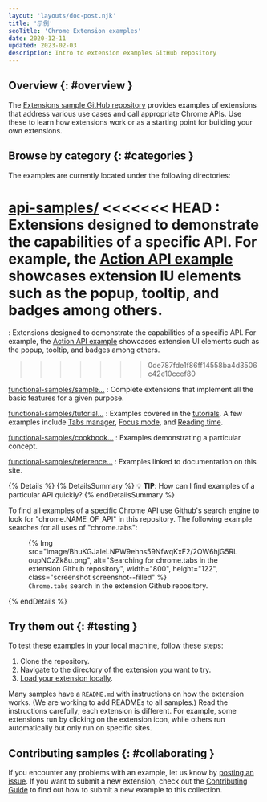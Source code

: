 ```yaml
---
layout: 'layouts/doc-post.njk'
title: '示例'
seoTitle: 'Chrome Extension examples'
date: 2020-12-11
updated: 2023-02-03
description: Intro to extension examples GitHub repository
---
```


## Overview {: #overview }

The [Extensions sample GitHub repository][gh-samples] provides examples of extensions that address various use cases and call appropriate Chrome APIs. Use these to learn how extensions work or as a starting point for building your own extensions.

## Browse by category {: #categories }

The examples are currently located under the following directories:

[api-samples/][gh-api]
<<<<<<< HEAD
: Extensions designed to demonstrate the capabilities of a specific API. For example, the [Action API example][gh-action] showcases extension IU elements such as the popup, tooltip, and badges among others.
=======
: Extensions designed to demonstrate the capabilities of a specific API. For example, the [Action API example][gh-action] showcases extension UI elements such as the popup, tooltip, and badges among others. 
>>>>>>> 0de787fde1f86ff14558ba4d3506c42e10ccef80

[functional-samples/sample...][gh-functional-samples]
: Complete extensions that implement all the basic features for a given purpose.

[functional-samples/tutorial...][gh-functional-samples]
: Examples covered in the [tutorials][gs-tutorials]. A few examples include [Tabs manager][tut-tabs-man], [Focus mode][tut-fm], and [Reading time][tut-rt].

[functional-samples/cookbook...][gh-functional-samples]
: Examples demonstrating a particular concept.

[functional-samples/reference...][gh-functional-samples]
: Examples linked to documentation on this site.

{% Details %}
{% DetailsSummary %}
💡 **TIP**: How can I find examples of a particular API quickly?
{% endDetailsSummary %}

To find all examples of a specific Chrome API use Github's search engine to look for "chrome.NAME_OF_API" in this repository. The following example searches for all uses of "chrome.tabs":

<figure>
{% Img src="image/BhuKGJaIeLNPW9ehns59NfwqKxF2/2OW6hjG5RLoupNCzZk8u.png", alt="Searching for chrome.tabs in the extension Github repository", width="800", height="122", class="screenshot screenshot--filled"  %}  <figcaption>
<code>Chrome.tabs</code> search in the extension Github repository.
  </figcaption>
</figure>

{% endDetails %}

## Try them out {: #testing }

To test these examples in your local machine, follow these steps:

1. Clone the repository.
1. Navigate to the directory of the extension you want to try.
1. [Load your extension locally][dev-basics-locally].

Many samples have a `README.md` with instructions on how the extension works. (We are working to add READMEs to all samples.)
Read the instructions carefully; each extension is different. For example, some extensions run by clicking on the extension icon, while others run automatically but only run on specific sites.

## Contributing samples {: #collaborating }

If you encounter any problems with an example, let us know by [posting an issue][gh-issues]. If you want to submit a new extension, check out the [Contributing Guide][gh-contributing] to find out how to submit a new example to this collection.

[dev-basics-locally]: /docs/extensions/mv3/getstarted/development-basics/
[gh-action]: https://github.com/GoogleChrome/chrome-extensions-samples/tree/main/api-samples/action
[gh-api]: https://github.com/GoogleChrome/chrome-extensions-samples/tree/main/api-samples
[gh-contributing]: https://github.com/GoogleChrome/chrome-extensions-samples/blob/main/CONTRIBUTING.md
[gh-issues]: https://github.com/GoogleChrome/chrome-extensions-samples/issues
[gh-samples]: https://github.com/GoogleChrome/chrome-extensions-samples
[gh-functional-samples]: https://github.com/GoogleChrome/chrome-extensions-samples/tree/main/functional-samples
[gs-tutorials]: /docs/extensions/mv3/getstarted/#tutorial
[tut-fm]: /docs/extensions/mv3/getstarted/tut-focus-mode/
[tut-rt]: /docs/extensions/mv3/getstarted/tut-reading-time/
[tut-tabs-man]: /docs/extensions/mv3/getstarted/tut-tabs-manager/
